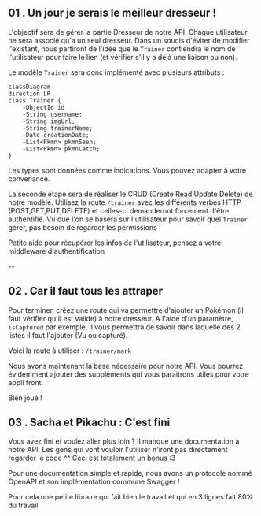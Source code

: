 ## 01 . Un jour je serais le meilleur dresseur !

L'objectif sera de gérer la partie Dresseur de notre API. Chaque utilisateur ne sera associé qu'a un seul dresseur. Dans un soucis d'éviter de modifier l'existant, nous partiront de l'idée que le `Trainer` contiendra le nom de l'utilisateur pour faire le lien (et vérifier s'il y a déjà une liaison ou non).

Le modèle `Trainer` sera donc implémenté avec plusieurs attributs :

```mermaid 
classDiagram
direction LR
class Trainer {
	-ObjectId id
	-String username;
	-String imgUrl;
	-String trainerName;
	-Date creationDate;
	-List<Pkmn> pkmnSeen;
	-List<Pkmn> pkmnCatch;
}
```
Les types sont données comme indications. Vous pouvez adapter à votre convenance.

La seconde étape sera de réaliser le CRUD (Create Read Update Delete) de notre modèle. Utilisez la route `/trainer` avec les différents verbes HTTP (POST,GET,PUT,DELETE) et celles-ci demanderont forcement d'être authentifié. Vu que l'on se basera sur l'utilisateur pour savoir quel `Trainer` gérer, pas besoin de regarder les permissions

Petite aide pour récupérer les infos de l'utilisateur, pensez à votre middleware d'authentification

<!-- Saut de page-->
<div style="page-break-after: always;"></div>
--

## 02 . Car il faut tous les attraper 

Pour terminer, créez une route qui va permettre d'ajouter un Pokémon (il faut vérifier qu'il est valide) à notre dresseur. A l'aide d'un paramètre, `isCaptured` par exemple, il vous permettra de savoir dans laquelle des 2 listes il faut l'ajouter (Vu ou capturé). 

Voici la route à utiliser  : `/trainer/mark`

Nous avons maintenant la base nécessaire pour notre API. Vous pourrez évidemment ajouter des suppléments qui vous paraitrons utiles pour votre appli front. 

Bien joué !

## 03 . Sacha et Pikachu : C'est fini

Vous avez fini et voulez aller plus loin ? Il manque une documentation à notre API. Les gens qui vont vouloir l'utiliser n'iront pas directement regarder le code ^^ Ceci est totalement un bonus :3

Pour une documentation simple et rapide, nous avons un protocole nommé OpenAPI et son implémentation commune Swagger ! 

Pour cela une petite libraire qui fait bien le travail et qui en 3 lignes fait 80% du travail 


